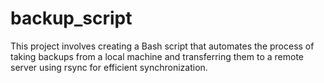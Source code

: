 # backup_script
This project involves creating a Bash script that automates the process of taking backups from a local machine and 
transferring them to a remote server using rsync for efficient synchronization.
